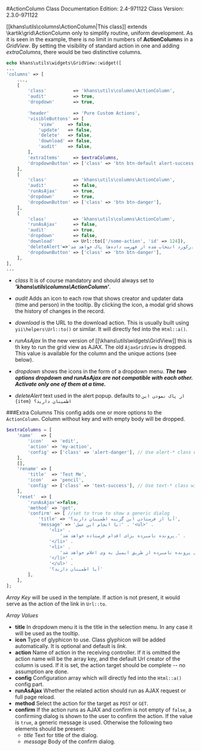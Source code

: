 #ActionColumn Class
Documentation Edition: 2.4-971122
Class Version: 2.3.0-971122

[[khans\utils\columns\ActionColumn|This class]] extends \kartik\grid\ActionColumn only to simplify routine, uniform development.
As it is seen in the example, there is no limit in numbers of **ActionColumn**s in a _GridView_.
By setting the visibility of standard action in one and adding _extraColumns_, there would be two distinctive columns.

```php
echo khans\utils\widgets\GridView::widget([
...
'columns' => [
    ...,
    [
        'class'          => 'khans\utils\columns\ActionColumn',
        'audit'          => true,
        'dropdown'       => true,
        
        'header'         => 'Pure Custom Actions',
        'visibleButtons' => [
            'view'     => false,
            'update'   => false,
            'delete'   => false,
            'download' => false,
            'audit'    => false,
        ],
        'extraItems'     => $extraColumns,
        'dropdownButton' => ['class' => 'btn btn-default alert-success', 'label' => 'GoOn'],
    ],
    [
        'class'          => 'khans\utils\columns\ActionColumn',
        'audit'          => false,
        'runAsAjax'      => true,
        'dropdown'       => true,
        'dropdownButton' => ['class' => 'btn btn-danger'],
    ],
    [
        'class'          => 'khans\utils\columns\ActionColumn',
        'runAsAjax'      => false,
        'audit'          => true,
        'dropdown'       => false,
        'download'       => Url::to(['/some-action', 'id' => 124]),
        'deleteAlert'=>'رکورد انتخاب شده از فهرست داده‌ها پاک خواهد شد.',
        'dropdownButton' => ['class' => 'btn btn-danger'],
    ],
],
...
```

+ _class_ It is of course mandatory and should always set to _**'khans\utils\columns\ActionColumn'**_.

+ _audit_ Adds an icon to each row that shows creator and updater data (time and person) in the tooltip. By clicking the icon, a modal grid shows the history of changes in the record.

+ _download_ is the URL to the download action. This is usually built using `yii\helpers\Url::to()` or similar.
It will directly fed into the `Html::a()`.

+ _runAsAjax_ In the new version of [[\khans\utils\widgets\GridView]] this is th key to run the grid view as AJAX.
The old `AjaxGridView` is dropped.
This value is available for the column and the unique actions (see below).

+ _dropdown_ shows the icons in the form of a dropdown menu. _**The two options dropdown and runAsAjax are not compatible with each other. Activate only one of them at a time.**_
+ _deleteAlert_ text used in the alert popup. defaults to `از پاک نمودن این {item} اطمینان دارید؟` 

###Extra Columns
This config adds one or more options to the `ActionColumn`.
Column without key and with empty body will be dropped.

```php
$extraColumns = [
    'name'   => [
        'icon'   => 'edit',
        'action' => 'my-action',
        'config' => ['class' => 'alert-danger'], // Use alert-* class with dropDown => true
    ],
    [],
    'rename' => [
        'title'  => 'Test Me',
        'icon'   => 'pencil',
        'config' => ['class' => 'text-success'], // Use text-* class with dropDown => false
    ],
    'reset'  => [
        'runAsAjax'=>false,
        'method' => 'get',
        'confirm' => [ //set to true to show a generic dialog
            'title' => 'آیا از فرستادن این گزینه اطمینان دارید؟',
            'message' => 'با انجام این عمل:' . '<ul>' .
                '<li>' .
                    'پرونده نامبرده بزای اقدام فرستاده خواهد شد.' .
                '</li>' .
                '<li>' .
                    'به جریان افتادن پرونده نامبرده از طریق ایمیل به وی اعلام خواهد شد.' .
                '</li>' .
                '</ul>' .
                'آیا اطمینان دارید؟'
        ],
    ],
];
```

_Array Key_ will be used in the template. If action is not present, it would serve as the action of the link
in `Url::to`.

_Array Values_
   + **title** In dropdown menu it is the title in the selection menu. In any case it will be used as the tooltip.
   + **icon** Type of glyphicon to use. Class glyphicon will be added automatically.
   It is optional and default is _link_.
   + **action** Name of action in the receiving controller. If it is omitted the action name will be the array key, and the default Url creator of the column is used. If it is set, the action target should be complete -- no assumption are done. 
   + **config** Configuration array which will directly fed into the `Html::a()` config part.
   + **runAsAjax** Whether the related action should run as AJAX request or full page reload.
   + **method** Select the action for the target as `POST` or `GET`. 
   + **confirm** If the action runs as AJAX and confirm is not empty of `false`, a confirming dialog is shown to the user to confirm the action. If the value is `true`, a generic message is used. Otherwise the following two elements should be present:
      - _title_ Text for title of the dialog.
      - _message_ Body of the confirm dialog.
